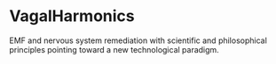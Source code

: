 # VagalHarmonics
EMF and nervous system remediation with scientific and philosophical principles pointing toward a new technological paradigm.
